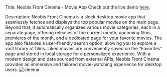 Title: Neobis Front Cinema - Movie App
Check out the live demo [here](https://NSagynbek.github.io/neobis-front-cinema).

Description:
Neobis Front Cinema is a sleek desktop movie app that seamlessly fetches and displays the top popular movies on the main page. Beyond that, it automatically organizes various movie categories, each in a separate page, 
offering releases of the current month, upcoming films, premieres of the month, and a dedicated page for your favorite movies. The app also features a user-friendly search option, 
allowing you to explore a vast library of films. Liked movies are conveniently saved on the "Favorites" page and stored in local storage for a personalized experience.
With a modern design and data sourced from external APIs, Neobis Front Cinema provides an immersive and tailored movie-watching experience for desktop users.
![cinema](https://github.com/NSagynbek/neobis-front-cinema/assets/130668892/e4ea21c2-40fc-4c66-aa31-d72b85e75579)
